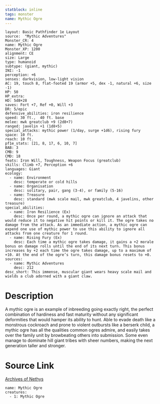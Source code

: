 ```yaml
---
statblock: inline
tags: monster
name: Mythic Ogre
---
```

```statblock
layout: Basic Pathfinder 1e Layout
source:  "Mythic Adventures"
Monster_CR: 4
name: Mythic Ogre
Monster_XP: 1200
alignment: CE
size: Large
type: humanoid
subtype: (giant, mythic)
INI: -1
perception: +6
senses: darkvision, low-light vision
AC: 19, touch 8, flat-footed 19 (armor +5, dex -1, natural +6, size -1)
HP: 50
HP_extra: 
HD: 5d8+28
saves: Fort +7, Ref +0, Will +3
DR: 5/epic
defensive_abilities: iron resilience
speed: 30 ft.,  40 ft. base
melee: mwk greatclub +9 (2d8+7)
ranged: javelin +1 (1d8+5)
special_attacks: mythic power (1/day, surge +1d6), rising fury
space: 10 ft.
reach: 10 ft.
pf1e_stats: [21, 8, 17, 6, 10, 7]
BAB: 3
CMB: 9
CMD: 18
feats: Iron Will, Toughness, Weapon Focus (greatclub)
skills: Climb +7, Perception +6
languages: Giant
ecology:
  - name: Environment
    desc: temperate or cold hills
  - name: Organisation
    desc: solitary, pair, gang (3-4), or family (5-16)
  - name: Treasure
    desc: standard (mwk scale mail, mwk greatclub, 4 javelins, other treasure)
special_abilities:
  - name: Iron Resilience (Ex)
    desc: Once per round, a mythic ogre can ignore an attack that would reduce it to negative hit points or kill it. The ogre takes no damage from the attack. As an immediate action, a mythic ogre can expend one use of mythic power to use this ability to ignore all attacks from one creature for 1 round.
  - name: Rising Fury (Ex)
    desc: Each time a mythic ogre takes damage, it gains a +2 morale bonus on damage rolls until the end of its next turn. This bonus increases by +2 each time the ogre takes damage, up to a maximum of +10. At the end of the ogre’s turn, this damage bonus resets to +0.
sources:
  - name: Mythic Adventures
    desc: 212
desc_short: This immense, muscular giant wears heavy scale mail and wields a club adorned with a giant claw.
```
# Description
A mythic ogre is an example of inbreeding going exactly right, the perfect combination of hardiness and fast maturity without any significant deformities that would hamper its ability to hunt. Able to evade death like a monstrous cockroach and prone to violent outbursts like a berserk child, a mythic ogre has all the qualities common ogres admire, and easily takes over the family unit by browbeating others into submission. Some even manage to dominate hill giant tribes with sheer numbers, making the next generation taller and stronger.
# Source Link
[Archives of Nethys](https://aonprd.com/MythicMonsterDisplay.aspx?ItemName=Ogre)
```encounter-table
name: Mythic Ogre
creatures:
  - 1: Mythic Ogre
```
